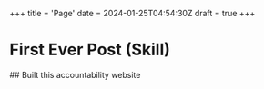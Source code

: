 +++
title = 'Page'
date = 2024-01-25T04:54:30Z
draft = true
+++

# First Ever Post (Skill)

## Built this accountability website
